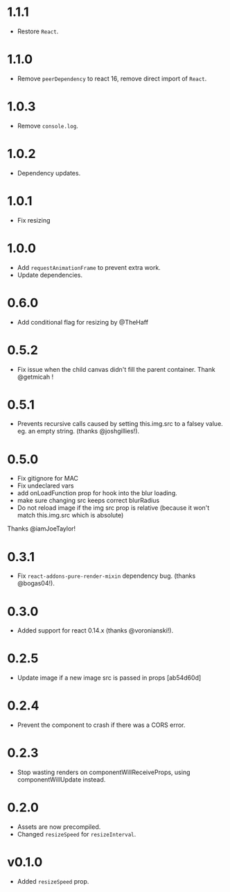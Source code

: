 # 1.1.1

- Restore `React`.

# 1.1.0

- Remove `peerDependency` to react 16, remove direct import of `React`.

# 1.0.3

- Remove `console.log`.

# 1.0.2

- Dependency updates.

# 1.0.1

- Fix resizing

# 1.0.0

- Add `requestAnimationFrame` to prevent extra work.
- Update dependencies.

# 0.6.0

- Add conditional flag for resizing by @TheHaff

# 0.5.2

- Fix issue when the child canvas didn't fill the parent container. Thank
  @getmicah !

# 0.5.1

- Prevents recursive calls caused by setting this.img.src to a falsey value. eg.
  an empty string. (thanks @joshgillies!).

# 0.5.0

- Fix gitignore for MAC
- Fix undeclared vars
- add onLoadFunction prop for hook into the blur loading.
- make sure changing src keeps correct blurRadius
- Do not reload image if the img src prop is relative (because it won't match
  this.img.src which is absolute)

Thanks @iamJoeTaylor!

# 0.3.1

- Fix `react-addons-pure-render-mixin` dependency bug. (thanks @bogas04!).

# 0.3.0

- Added support for react 0.14.x (thanks @voronianski!).

# 0.2.5

- Update image if a new image src is passed in props [ab54d60d]

# 0.2.4

- Prevent the component to crash if there was a CORS error.

# 0.2.3

- Stop wasting renders on componentWillReceiveProps, using componentWillUpdate
  instead.

# 0.2.0

- Assets are now precompiled.
- Changed `resizeSpeed` for `resizeInterval`.

# v0.1.0

- Added `resizeSpeed` prop.
